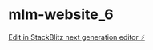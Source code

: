 # mlm-website_6

[Edit in StackBlitz next generation editor ⚡️](https://stackblitz.com/~/github.com/itsnotmilan/mlm-website_6)